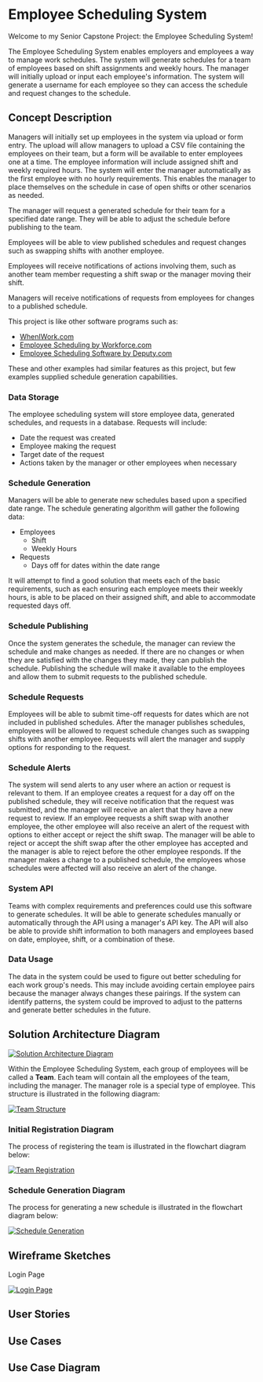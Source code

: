 # Employee Scheduling System

Welcome to my Senior Capstone Project: the Employee Scheduling System!

The Employee Scheduling System enables employers and employees a way to manage work schedules. The system will generate schedules for a team of employees based on shift assignments and weekly hours. The manager will initially upload or input each employee's information. The system will generate a username for each employee so they can access the schedule and request changes to the schedule.

## Concept Description

Managers will initially set up employees in the system via upload or form entry. The upload  will allow managers to upload a CSV file containing the employees on their team, but a form will be available to enter employees one at a time. The employee information will include assigned shift and weekly required hours. The system will enter the manager automatically as the first employee with no hourly requirements. This enables the manager to place themselves on the schedule in case of open shifts or other scenarios as needed.

The manager will request a generated schedule for their team for a specified date range. They will be able to adjust the schedule before publishing to the team.

Employees will be able to view published schedules and request changes such as swapping shifts with another employee.

Employees will receive notifications of actions involving them, such as another team member requesting a shift swap or the manager moving their shift.

Managers will receive notifications of requests from employees for changes to a published schedule.

This project is like other software programs such as:

- [WhenIWork.com](https://wheniwork.com/)
- [Employee Scheduling by Workforce.com](https://workforce.com/software/scheduling-software)
- [Employee Scheduling Software by Deputy.com](https://www.deputy.com/features/scheduling-software)

These and other examples had similar features as this project, but few examples supplied schedule generation capabilities.

### Data Storage

The employee scheduling system will store employee data, generated schedules, and requests in a database. Requests will include:

- Date the request was created
- Employee making the request
- Target date of the request
- Actions taken by the manager or other employees when necessary

### Schedule Generation

Managers will be able to generate new schedules based upon a specified date range. The schedule generating algorithm will gather the following data:

- Employees
  - Shift
  - Weekly Hours
- Requests
  - Days off for dates within the date range

It will attempt to find a good solution that meets each of the basic requirements, such as each ensuring each employee meets their weekly hours, is able to be placed on their assigned shift, and able to accommodate requested days off.

### Schedule Publishing

Once the system generates the schedule, the manager can review the schedule and make changes as needed. If there are no changes or when they are satisfied with the changes they made, they can publish the schedule. Publishing the schedule will make it available to the employees and allow them to submit requests to the published schedule.

### Schedule Requests

Employees will be able to submit time-off requests for dates which are not included in published schedules. After the manager publishes schedules, employees will be allowed to request schedule changes such as swapping shifts with another employee. Requests will alert the manager and supply options for responding to the request.

### Schedule Alerts

The system will send alerts to any user where an action or request is relevant to them. If an employee creates a request for a day off on the published schedule, they will receive notification that the request was submitted, and the manager will receive an alert that they have a new request to review. If an employee requests a shift swap with another employee, the other employee will also receive an alert of the request with options to either accept or reject the shift swap. The manager will be able to reject or accept the shift swap after the other employee has accepted and the manager is able to reject before the other employee responds. If the manager makes a change to a published schedule, the employees whose schedules were affected will also receive an alert of the change.

### System API

Teams with complex requirements and preferences could use this software to generate schedules. It will be able to generate schedules manually or automatically through the API using a manager's API key. The API will also be able to provide shift information to both managers and employees based on date, employee, shift, or a combination of these.

### Data Usage

The data in the system could be used to figure out better scheduling for each work group's needs. This may include avoiding certain employee pairs because the manager always changes these pairings. If the system can identify patterns, the system could be improved to adjust to the patterns and generate better schedules in the future.

## Solution Architecture Diagram

[![Solution Architecture Diagram](images/SolutionArchitectureDiagram.jpg "Solution Architecture Diagram")](images/SolutionArchitectureDiagram.jpg)

Within the Employee Scheduling System, each group of employees will be called a **Team**. Each team will contain all the employees of the team, including the manager. The manager role is a special type of employee. This structure is illustrated in the following diagram:

[![Team Structure](images/TeamStructure.jpg "Team Structure")](images/TeamStructure.jpg)

### Initial Registration Diagram

The process of registering the team is illustrated in the flowchart diagram below:

[![Team Registration](images/TeamRegistration.jpg "Team Registration")](images/TeamRegistration.jpg)

### Schedule Generation Diagram

The process for generating a new schedule is illustrated in the flowchart diagram below:

[![Schedule Generation](images/ScheduleGeneration.jpg "Schedule Generation")](images/ScheduleGeneration.jpg)

## Wireframe Sketches

Login Page

[![Login Page](images/login_page.jpg "Login page")](images/login_page.jpg)

## User Stories

## Use Cases

## Use Case Diagram
